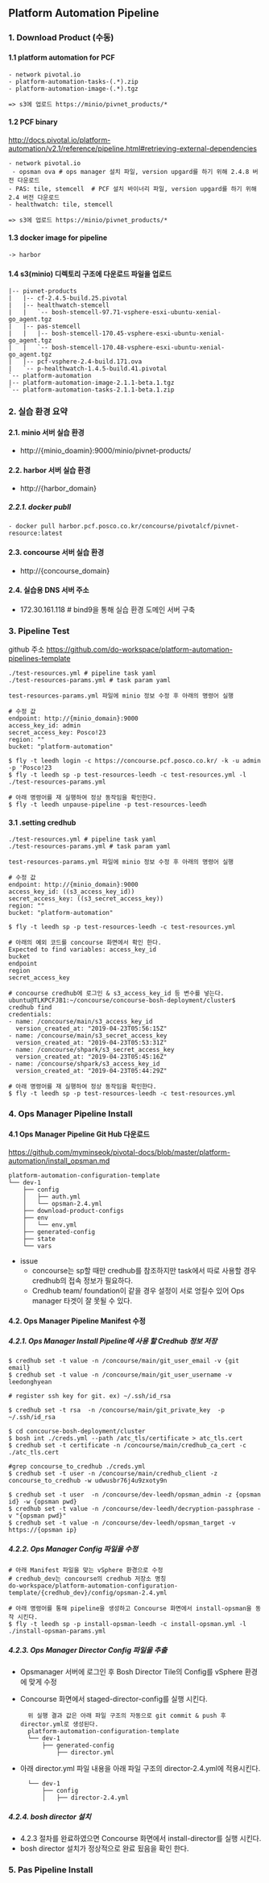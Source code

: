 
## Platform Automation Pipeline

### 1. Download Product (수동)

#### 1.1  platform automation for PCF 

	- network pivotal.io 
	- platform-automation-tasks-(.*).zip
	- platform-automation-image-(.*).tgz
	
	=> s3에 업로드 https://minio/pivnet_products/*

#### 1.2 PCF binary
http://docs.pivotal.io/platform-automation/v2.1/reference/pipeline.html#retrieving-external-dependencies

	- network pivotal.io 
	 - opsman ova # ops manager 설치 파일, version upgard를 하기 위해 2.4.8 버전 다운로드
	- PAS: tile, stemcell  # PCF 설치 바이너리 파일, version upgard를 하기 위해 2.4 버전 다운로드
	- healthwatch: tile, stemcell
	
	=> s3에 업로드 https://minio/pivnet_products/*

#### 1.3  docker image for pipeline
	-> harbor

#### 1.4 s3(minio) 디렉토리 구조에 다운로드 파일을 업로드
		
	|-- pivnet-products
	|   |-- cf-2.4.5-build.25.pivotal
	|   |-- healthwatch-stemcell
	|   |   `-- bosh-stemcell-97.71-vsphere-esxi-ubuntu-xenial-go_agent.tgz
	|   |-- pas-stemcell
	|   |   |-- bosh-stemcell-170.45-vsphere-esxi-ubuntu-xenial-go_agent.tgz
	|   |   `-- bosh-stemcell-170.48-vsphere-esxi-ubuntu-xenial-go_agent.tgz
	|   |-- pcf-vsphere-2.4-build.171.ova
	|   `-- p-healthwatch-1.4.5-build.41.pivotal
	`-- platform-automation
    |-- platform-automation-image-2.1.1-beta.1.tgz
    `-- platform-automation-tasks-2.1.1-beta.1.zip

### 2. 실습 환경 요약

#### 2.1. minio 서버 실습 환경
- http://{minio_doamin}:9000/minio/pivnet-products/

#### 2.2. harbor 서버 실습 환경
-  http://{harbor_domain}
##### 2.2.1. docker publl
	- docker pull harbor.pcf.posco.co.kr/concourse/pivotalcf/pivnet-resource:latest

#### 2.3. concourse 서버 실습 환경
 - http://{concourse_domain}

#### 2.4. 실습용 DNS 서버 주소
-  172.30.161.118 # bind9을 통해 실습 환경 도메인 서버 구축


### 3. Pipeline Test

github 주소 https://github.com/do-workspace/platform-automation-pipelines-template

	./test-resources.yml # pipeline task yaml
	./test-resources-params.yml # task param yaml
	
	test-resources-params.yml 파일에 minio 정보 수정 후 아래의 명령어 실행
	
	# 수정 값
	endpoint: http://{minio_domain}:9000
	access_key_id: admin
	secret_access_key: Posco!23
	region: ""
	bucket: "platform-automation"
	
	$ fly -t leedh login -c https://concourse.pcf.posco.co.kr/ -k -u admin -p 'Posco!23
	$ fly -t leedh sp -p test-resources-leedh -c test-resources.yml -l ./test-resources-params.yml
	
	# 아래 명령어를 재 실행하여 정상 동작임을 확인한다.
	$ fly -t leedh unpause-pipeline -p test-resources-leedh
	
	

#### 3.1 .setting credhub

	./test-resources.yml # pipeline task yaml
	./test-resources-params.yml # task param yaml

	test-resources-params.yml 파일에 minio 정보 수정 후 아래의 명령어 실행
	
	# 수정 값
	endpoint: http://{minio_domain}:9000
	access_key_id: ((s3_access_key_id))
	secret_access_key: ((s3_secret_access_key))
	region: ""
	bucket: "platform-automation"

	$ fly -t leedh sp -p test-resources-leedh -c test-resources.yml

	# 아래의 예외 코드를 concourse 화면에서 확인 한다.
	Expected to find variables: access_key_id
	bucket
	endpoint
	region
	secret_access_key

	# concourse credhub에 로그인 & s3_access_key_id 등 변수를 넣는다.
	ubuntu@TLKPCFJB1:~/concourse/concourse-bosh-deployment/cluster$ credhub find
	credentials:
	- name: /concourse/main/s3_access_key_id
	  version_created_at: "2019-04-23T05:56:15Z"
	- name: /concourse/main/s3_secret_access_key
	  version_created_at: "2019-04-23T05:53:31Z"
	- name: /concourse/shpark/s3_secret_access_key
	  version_created_at: "2019-04-23T05:45:16Z"
	- name: /concourse/shpark/s3_access_key_id
	  version_created_at: "2019-04-23T05:44:29Z"
	
	# 아래 명령어를 재 실행하여 정상 동작임을 확인한다.
	$ fly -t leedh sp -p test-resources-leedh -c test-resources.yml

### 4. Ops Manager Pipeline Install

#### 4.1 Ops Manager Pipeline Git Hub 다운로드
 
 https://github.com/myminseok/pivotal-docs/blob/master/platform-automation/install_opsman.md
```
platform-automation-configuration-template
└── dev-1
    ├── config
    │   ├── auth.yml    
    │   └── opsman-2.4.yml
    ├── download-product-configs
    ├── env
    │   └── env.yml
    ├── generated-config
    ├── state
    └── vars
```
* issue 
	* concourse는 sp할 때만 credhub를 참조하지만 task에서 따로 사용할 경우 credhub의 접속 정보가 필요하다.
	* Credhub team/ foundation이 같을 경우 설정이 서로 엉킬수 있어 Ops manager 타겟이 잘 못될 수 있다.

#### 4.2. Ops Manager Pipeline Manifest 수정

##### 4.2.1. Ops Manager Install Pipeline에 사용 할 Credhub 정보 저장

	$ credhub set -t value -n /concourse/main/git_user_email -v {git email}
	$ credhub set -t value -n /concourse/main/git_user_username -v leedonghyean

	# register ssh key for git. ex) ~/.ssh/id_rsa

	$ credhub set -t rsa  -n /concourse/main/git_private_key  -p ~/.ssh/id_rsa

	$ cd concourse-bosh-deployment/cluster
	$ bosh int ./creds.yml --path /atc_tls/certificate > atc_tls.cert
	$ credhub set -t certificate -n /concourse/main/credhub_ca_cert -c ./atc_tls.cert

	#grep concourse_to_credhub ./creds.yml
	$ credhub set -t user -n /concourse/main/credhub_client -z concourse_to_credhub -w udwusbr76j4u9zxoty9n

	$ credhub set -t user  -n /concourse/dev-leedh/opsman_admin -z {opsman id} -w {opsman pwd}
	$ credhub set -t value -n /concourse/dev-leedh/decryption-passphrase -v "{opsman pwd}"
	$ credhub set -t value -n /concourse/dev-leedh/opsman_target -v https://{opsman ip}

##### 4.2.2. Ops Manager Config 파일을 수정

	# 아래 Manifest 파일을 맞는 vSphere 환경으로 수정
	# credhub_dev는 concourse의 credhub 저장소 명칭
	do-workspace/platform-automation-configuration-template/{credhub_dev}/config/opsman-2.4.yml
	
	# 아래 명령어를 통해 pipeline을 생성하고 Concourse 화면에서 install-opsman을 동작 시킨다.
	$ fly -t leedh sp -p install-opsman-leedh -c install-opsman.yml -l ./install-opsman-params.yml

##### 4.2.3. Ops Manager Director Config 파일을 추출
- Opsmanager 서버에 로그인 후 Bosh Director Tile의 Config를 vSphere  환경에 맞게 수정
- Concourse 화면에서  staged-director-config를 실행 시킨다.

		위 실행 결과 값은 아래 파일 구조의 자동으로 git commit & push 후 director.yml로 생성된다.
		platform-automation-configuration-template
		└── dev-1
		    ├── generated-config
			    ├── director.yml

- 아래 director.yml 파일 내용을 아래 파일 구조의 director-2.4.yml에 적용시킨다.

		└── dev-1
		    ├── config
		    │   ├── director-2.4.yml 

##### 4.2.4. bosh director 설치
- 4.2.3 절차를 완료하였으면 Concourse 화면에서  install-director를 실행 시킨다.
- bosh director 설치가 정상적으로 완료 됬음을 확인 한다.

### 5. Pas Pipeline Install
